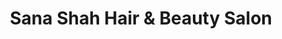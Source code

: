 ---
title: "Sana Shah Hair & Beauty Salon"
url: /karachi/sana-shah-hair-und-beauty-salon/
shop: Kosmetik
---